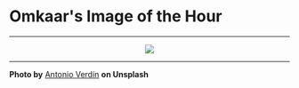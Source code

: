 # Omkaar's Image of the Hour

---

<div align="center">

<a href="https://unsplash.com/photos/a-group-of-people-standing-on-top-of-a-sandy-hill--QQFJD2_R7A">
  <img src="https://images.unsplash.com/photo-1740448868355-0772ebaf9371?crop=entropy&cs=tinysrgb&fit=max&fm=jpg&ixid=M3w3NjA2Nzh8MHwxfHJhbmRvbXx8fHx8fHx8fDE3NTIzNTA0MDB8&ixlib=rb-4.1.0&q=80&w=1080" style="max-width:100%; height:auto;">
</a>



</div>

---

**Photo by** [Antonio Verdín](https://unsplash.com/@verrrdin) **on Unsplash**
